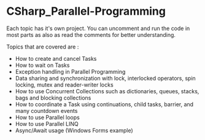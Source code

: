 # CSharp_Parallel-Programming

Each topic has it's own project. You can uncomment and run the code in most parts as also as read the comments for better understanding.

Topics that are covered are : 

* How to create and cancel Tasks
* How to wait on Tasks
* Exception handling in Parallel Programming
* Data sharing and synchronization with lock, interlocked operators, spin locking, mutex and reader-writer locks
* How to use Concurrent Collections such as dictionaries, queues, stacks, bags and blocking collections
* How to coordinate a Task using continuations, child tasks, barrier, and many countdown events
* How to use Parallel loops 
* How to use Parallel LINQ
* Async/Await usage (Windows Forms example)
